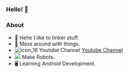 ### Hello! 👋

### About

- 🔨 Hehe I like to tinker stuff.
- 🤖 Mess around with things.
- ![icon_16](https://user-images.githubusercontent.com/56078295/125133881-24f46200-e124-11eb-9ff5-e9f617b4019d.png) Youtube Channel [Youtube Channel](https://www.youtube.com/channel/UCSLwxOBMuUXSYIHRtyDDYYw/featured)
- <img src="https://img.icons8.com/dusk/50/000000/robot--v2.png"/> Make Robots.
- 🖥 Learning Android Development.
